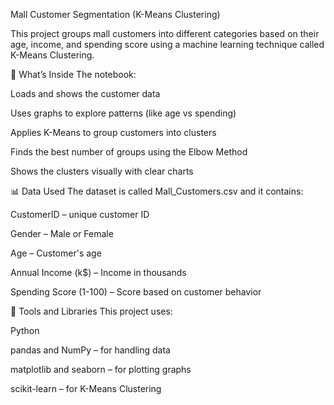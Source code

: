 Mall Customer Segmentation (K-Means Clustering)

This project groups mall customers into different categories based on their age, income, and spending score using a machine learning technique called K-Means Clustering.

📁 What’s Inside
The notebook:

Loads and shows the customer data

Uses graphs to explore patterns (like age vs spending)

Applies K-Means to group customers into clusters

Finds the best number of groups using the Elbow Method

Shows the clusters visually with clear charts

📊 Data Used
The dataset is called Mall_Customers.csv and it contains:

CustomerID – unique customer ID

Gender – Male or Female

Age – Customer's age

Annual Income (k$) – Income in thousands

Spending Score (1-100) – Score based on customer behavior

🧰 Tools and Libraries
This project uses:

Python

pandas and NumPy – for handling data

matplotlib and seaborn – for plotting graphs

scikit-learn – for K-Means Clustering



